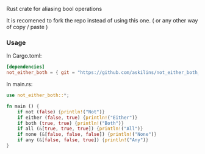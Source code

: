 Rust crate for aliasing bool operations

It is recomened to fork the repo instead of using this one.
( or any other way of copy / paste )

### Usage

In Cargo.toml:
```toml
[dependencies]
not_either_both = { git = "https://github.com/askilins/not_either_both_rs" }
```

In main.rs:
```rust
use not_either_both::*;

fn main () {
    if not (false) {println!("Not")}
    if either (false, true) {println!("Either")}
    if both (true, true) {println!("Both")}
    if all (&[true, true, true]) {println!("All")}
    if none (&[false, false, false]) {println!("None")}
    if any (&[false, false, true]) {println!("Any")}
}
```
